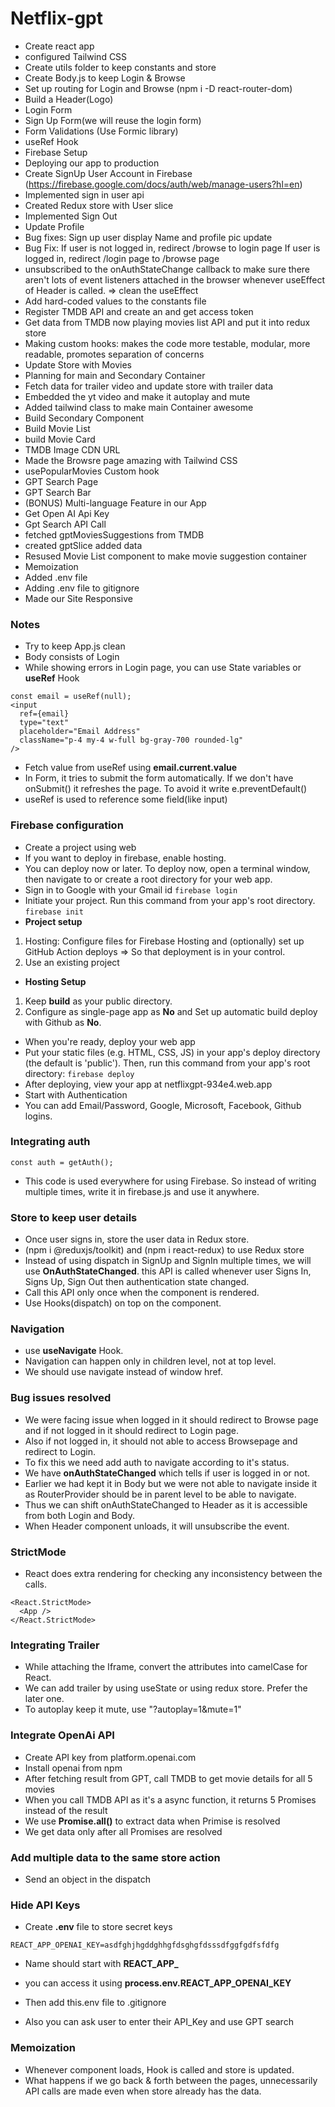 # Netflix-gpt

- Create react app
- configured Tailwind CSS
- Create utils folder to keep constants and store
- Create Body.js to keep Login & Browse
- Set up routing for Login and Browse (npm i -D react-router-dom)
- Build a Header(Logo)
- Login Form
- Sign Up Form(we will reuse the login form)
- Form Validations (Use Formic library)
- useRef Hook
- Firebase Setup
- Deploying our app to production
- Create SignUp User Account in Firebase (https://firebase.google.com/docs/auth/web/manage-users?hl=en)
- Implemented sign in user api
- Created Redux store with User slice
- Implemented Sign Out
- Update Profile
- Bug fixes: Sign up user display Name and profile pic update
- Bug Fix: If user is not logged in, redirect /browse to login page
  If user is logged in, redirect /login page to /browse page
- unsubscribed to the onAuthStateChange callback to make sure there aren't lots of event listeners attached in the browser whenever useEffect of Header is called. => clean the useEffect
- Add hard-coded values to the constants file
- Register TMDB API and create an and get access token
- Get data from TMDB now playing movies list API and put it into redux store
- Making custom hooks: makes the code more testable, modular, more readable, promotes separation of concerns
- Update Store with Movies 
- Planning for main and Secondary Container
- Fetch data for trailer video and update store with trailer data
- Embedded the yt video and make it autoplay and mute
- Added tailwind class to make main Container awesome
- Build Secondary Component
- Build Movie List
- build Movie Card
- TMDB Image CDN URL
- Made the Browsre page amazing with Tailwind CSS
- usePopularMovies Custom hook
- GPT Search Page
- GPT Search Bar
- (BONUS) Multi-language Feature in our App
- Get Open AI Api Key 
- Gpt Search API Call
- fetched gptMoviesSuggestions from TMDB
- created gptSlice added data
- Resused Movie List component to make movie suggestion container
- Memoization
- Added .env file
- Adding .env file to gitignore
- Made our Site Responsive

### Notes
- Try to keep App.js clean
- Body consists of Login
- While showing errors in Login page, you can use State variables or **useRef** Hook
```
const email = useRef(null);
<input 
  ref={email}
  type="text"
  placeholder="Email Address"
  className="p-4 my-4 w-full bg-gray-700 rounded-lg"
/>
```
- Fetch value from useRef using **email.current.value**
- In Form, it tries to submit the form automatically. If we don't have onSubmit() it refreshes the page. To avoid it write e.preventDefault()
- useRef is used to reference some field(like input)


### Firebase configuration
- Create a project using web
- If you want to deploy in firebase, enable hosting.
- You can deploy now or later. To deploy now, open a terminal window, then navigate to or create a root directory for your web app.
- Sign in to Google with your Gmail id
```firebase login```
- Initiate your project. Run this command from your app's root directory.
```firebase init```
- **Project setup** 
1. Hosting: Configure files for Firebase Hosting and (optionally) set up GitHub Action deploys => So that deployment is in your control.
2. Use an existing project
- **Hosting Setup**
1. Keep **build** as your public directory.
2. Configure as single-page app as **No** and Set up automatic build  deploy with Github as **No**.
- When you're ready, deploy your web app
- Put your static files (e.g. HTML, CSS, JS) in your app's deploy directory (the default is 'public'). Then, run this command from your app's root directory:
```firebase deploy```
- After deploying, view your app at netflixgpt-934e4.web.app
- Start with Authentication
- You can add Email/Password, Google, Microsoft, Facebook, Github logins.

### Integrating auth
```
const auth = getAuth();
```
- This code is used everywhere for using Firebase. So instead of writing multiple times, write it in firebase.js and use it anywhere.

### Store to keep user details
- Once user signs in, store the user data in Redux store.
- (npm i @reduxjs/toolkit) and (npm i react-redux) to use Redux store
- Instead of using dispatch in SignUp and SignIn multiple times, we will use **OnAuthStateChanged**. this API is called whenever user Signs In, Signs Up, Sign Out then authentication state changed.
- Call this API only once when the component is rendered.
- Use Hooks(dispatch) on top on the component.

### Navigation
- use **useNavigate** Hook.
- Navigation can happen only in children level, not at top level.
- We should use navigate instead of window href.

### Bug issues resolved
- We were facing issue when logged in it should redirect to Browse page and if not logged in it should redirect to Login page.
- Also if not logged in, it should not able to access Browsepage and redirect to Login.
- To fix this we need add auth to navigate according to it's status.
- We have **onAuthStateChanged** which tells if user is logged in or not.
- Earlier we had kept it in Body but we were not able to navigate inside it as RouterProvider should be in parent level to be able to navigate.
- Thus we can shift onAuthStateChanged to Header as it is accessible from both Login and Body.
- When Header component unloads, it will unsubscribe the event.

### StrictMode
- React does extra rendering for checking any inconsistency between the calls.
```
<React.StrictMode>
  <App />
</React.StrictMode>
```

### Integrating Trailer
- While attaching the Iframe, convert the attributes into camelCase for React.
- We can add trailer by using useState or using redux store. Prefer the later one.
- To autoplay keep it mute, use "?autoplay=1&mute=1"

### Integrate OpenAi API
- Create API key from platform.openai.com
- Install openai from npm
- After fetching result from GPT, call TMDB to get movie details for all 5 movies
- When you call TMDB API as it's a async function, it returns 5 Promises instead of the result
- We use **Promise.all()** to extract data when Primise is resolved
- We get data only after all Promises are resolved

### Add multiple data to the same store action
- Send an object in the dispatch

### Hide API Keys
- Create **.env** file to store secret keys
```
REACT_APP_OPENAI_KEY=asdfghjhgddghhgfdsghgfdsssdfggfgdfsfdfg
```
- Name should start with **REACT_APP_**
- you can access it using **process.env.REACT_APP_OPENAI_KEY**
- Then add this.env file to .gitignore

- Also you can ask user to enter their API_Key and use GPT search

### Memoization
- Whenever component loads, Hook is called and store is updated.
- What happens if we go back & forth between the pages, unnecessarily API calls are made even when store already has the data.

